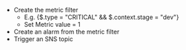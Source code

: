 - Create the metric filter 
    - E.g. {$.type = "CRITICAL" && $.context.stage = "dev"}
    - Set Metric value = 1
- Create an alarm from the metric filter
- Trigger an SNS topic